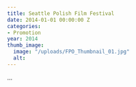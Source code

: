 ```yaml
---
title: Seattle Polish Film Festival
date: 2014-01-01 00:00:00 Z
categories:
- Promotion
year: 2014
thumb_image:
  image: "/uploads/FPO_Thumbnail_01.jpg"
  alt:
---
```


...
